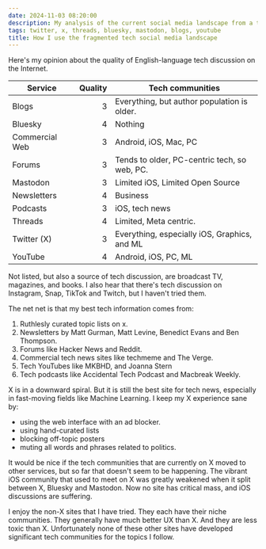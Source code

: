 ```yaml
---
date: 2024-11-03 08:20:00
description: My analysis of the current social media landscape from a tech worker perspective.
tags: twitter, x, threads, bluesky, mastodon, blogs, youtube
title: How I use the fragmented tech social media landscape
---
```


Here's my opinion about the quality of English-language tech discussion on the Internet.

| Service        | Quality | Tech communities                             |
| -------------- | ------: | -------------------------------------------- |
| Blogs          |       3 | Everything, but author population is older.  |
| Bluesky        |       4 | Nothing                                      |
| Commercial Web |       3 | Android, iOS, Mac, PC                        |
| Forums         |       3 | Tends to older, PC-centric tech, so web, PC. |
| Mastodon       |       3 | Limited iOS, Limited Open Source             |
| Newsletters    |       4 | Business                                     |
| Podcasts       |       3 | iOS, tech news                               |
| Threads        |       4 | Limited, Meta centric.                       |
| Twitter (X)    |       3 | Everything, especially iOS, Graphics, and ML |
| YouTube        |       4 | Android, iOS, PC, ML                         |

Not listed, but also a source of tech discussion, are broadcast TV, magazines, and books.
I also hear that there's tech discussion on Instagram, Snap, TikTok and Twitch, but I haven't tried them.

The net net is that my best tech information comes from:

1. Ruthlesly curated topic lists on x.
2. Newsletters by Matt Gurman, Matt Levine, Benedict Evans and Ben Thompson.
3. Forums like Hacker News and Reddit.
4. Commercial tech news sites like techmeme and The Verge.
5. Tech YouTubes like MKBHD, and Joanna Stern
6. Tech podcasts like Accidental Tech Podcast and Macbreak Weekly.

X is in a downward spiral. But it is still the best site for tech news, especially in fast-moving fields like Machine Learning. I keep my X experience sane by:

+ using the web interface with an ad blocker.
+ using hand-curated lists
+ blocking off-topic posters
+ muting all words and phrases related to politics.

It would be nice if the tech communities that are currently on X moved to other services, but so far that doesn't seem to be happening. The vibrant iOS community that used to meet on X was greatly weakened when it split between X, Bluesky and Mastodon. Now no site has critical mass, and iOS discussions are suffering.

I enjoy the non-X sites that I have tried. They each have their niche communities. They generally have much better UX than X. And they are less toxic than X. Unfortunately none of these other sites have developed significant tech communities for the topics I follow.
